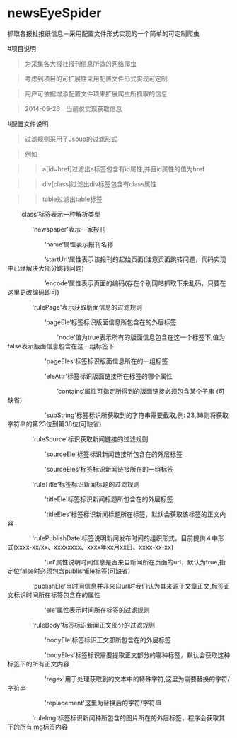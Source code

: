 newsEyeSpider
=============

抓取各报社报纸信息－采用配置文件形式实现的一个简单的可定制爬虫

#项目说明

>为采集各大报社报刊信息所做的网络爬虫

>考虑到项目的可扩展性采用配置文件形式实现可定制

>用户可依据增添配置文件项来扩展爬虫所抓取的信息

>2014-09-26　当前仅实现获取信息

#配置文件说明

>过滤规则采用了Jsoup的过滤形式

>例如

>>a[id=href]过滤出a标签包含有id属性,并且id属性的值为href

>>div[class]过滤出div标签包含有class属性

>>table过滤出table标签

　　'class'标签表示一种解析类型

　　　　'newspaper'表示一家报刊

　　　　　　‘name‘属性表示报刊名称

　　　　　　’startUrl‘属性表示该报刊的起始页面(注意页面跳转问题，代码实现中已经解决大部分跳转问题)

　　　　　　’encode‘属性表示页面的编码(存在个别网站抓取下来乱码，只要在这里更改编码即可)

　　　　'rulePage'表示获取版面信息的过滤规则

　　　　　　‘pageEle’标签标识版面信息所包含在的外层标签

　　　　　　　　'node'值为true表示所有的版面信息包含在这一个标签下,值为false表示版面信息包含在这一组标签下

　　　　　　'pageEles'标签标识版面信息所在的一组标签

　　　　　　'eleAttr'标签标识版面链接所在标签的哪个属性

　　　　　　　　’contains‘属性可指定所得到的版面链接必须包含某个子串 (可缺省)

　　　　　　'subString'标签标识所获取到的字符串需要截取,例: 23,38则将获取字符串的第23位到第38位(可缺省)

　　　　'ruleSource'标识获取新闻链接的过滤规则

　　　　　　'sourceEle'标签标识新闻链接所包含在的外层标签

　　　　　　'sourceEles'标签标识新闻链接所在的一组标签

　　　　'ruleTitle'标签标识新闻标题的过滤规则

　　　　　　'titleEle'标签标识新闻标题所包含在的外层标签

　　　　　　'titleEles'标签标识新闻标题所在标签，默认会获取该标签的正文内容

　　　　'rulePublishDate'标签说明新闻发布时间的组织形式，目前提供４中形式(xxxx-xx/xx、xxxxxxxx、xxxx年xx月xx日、xxxx-xx-xx)

　　　　　　'url'属性说明时间信息是否来自新闻所在页面的url，默认为true,指定位false时必须包含publishEle标签(可缺省)

　　　　'publishEle'当时间信息并非来自url时我们认为其来源于文章正文,标签正文标识时间所在标签包含在的属性

　　　　　　'ele'属性表示时间所在标签的过滤规则

　　　　'ruleBody'标签标识新闻正文部分的过滤规则

　　　　　　'bodyEle'标签标识正文部所包含在的外层标签

　　　　　　'bodyEles'标签标识需要提取正文部分的哪种标签，默认会获取这种标签下的所有正文内容

　　　　　　'regex'用于处理获取到的文本中的特殊字符,这里为需要替换的字符/字符串

　　　　　　'replacement'这里为替换后的字符/字符串

　　　　'ruleImg'标签标识新闻种所包含的图片所在的外层标签，程序会获取其下的所有img标签内容
